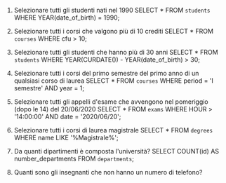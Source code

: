 1. Selezionare tutti gli studenti nati nel 1990 
SELECT * FROM `students` WHERE YEAR(date_of_birth) = 1990;

2. Selezionare tutti i corsi che valgono più di 10 crediti 
SELECT * FROM `courses` WHERE cfu > 10;

3. Selezionare tutti gli studenti che hanno più di 30 anni
SELECT * FROM `students` WHERE YEAR(CURDATE()) - YEAR(date_of_birth) > 30;

4. Selezionare tutti i corsi del primo semestre del primo anno di un qualsiasi corso di
laurea 
SELECT * FROM `courses` WHERE period = 'I semestre' AND year = 1;

5. Selezionare tutti gli appelli d'esame che avvengono nel pomeriggio (dopo le 14) del
20/06/2020
SELECT * FROM `exams` WHERE HOUR > '14:00:00' AND date = '2020/06/20';

6. Selezionare tutti i corsi di laurea magistrale
SELECT * FROM `degrees` WHERE name LIKE '%Magistrale%';

7. Da quanti dipartimenti è composta l'università?
SELECT COUNT(id) AS number_departments FROM `departments`;


8. Quanti sono gli insegnanti che non hanno un numero di telefono?